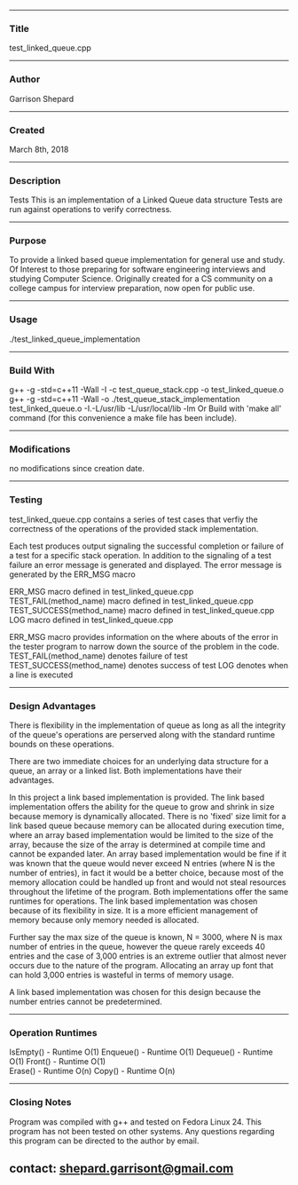 ------------------------------------------------------------------------------------------------------------------------------
### Title 
test_linked_queue.cpp
***
### Author 
Garrison Shepard
***
### Created 
March 8th, 2018
***
### Description  
Tests This is an implementation of a Linked Queue data structure
Tests are run against operations to verify correctness.
***
### Purpose 
To provide a linked based queue implementation for general use 
and study. Of Interest to those preparing for software engineering 
interviews and studying Computer Science. Originally created for a CS community 
on a college campus for interview preparation, now open for public use.
***
### Usage
./test_linked_queue_implementation
***
### Build With 
g++ -g -std=c++11 -Wall -I -c test_queue_stack.cpp -o test_linked_queue.o
g++ -g -std=c++11 -Wall -o ./test_queue_stack_implementation test_linked_queue.o 
                                  -I.-L/usr/lib -L/usr/local/lib -lm 
Or Build with 'make all' command (for this convenience a make file has been include). 
***
### Modifications 
no modifications since creation date.
***
### Testing
test_linked_queue.cpp contains a series of test cases that verfiy the correctness
of the operations of the provided stack implementation. 

Each test produces output signaling the successful completion or failure of a test
for a specific stack operation. In addition to the signaling of a test failure an 
error message is generated and displayed. The error message is generated by the 
ERR_MSG macro 

ERR_MSG macro defined in test_linked_queue.cpp
TEST_FAIL(method_name) macro defined in test_linked_queue.cpp
TEST_SUCCESS(method_name) macro defined in test_linked_queue.cpp
LOG macro defined in test_linked_queue.cpp

ERR_MSG macro provides information on the where abouts of the error in the tester 
program to narrow down the source of the problem in the code.
TEST_FAIL(method_name) denotes failure of test
TEST_SUCCESS(method_name) denotes success of test
LOG denotes when a line is executed 

***
### Design Advantages 
There is flexibility in the implementation of queue as long as all the integrity of 
the queue's operations are perserved along with the standard runtime bounds on 
these operations.

There are two immediate choices for an underlying data structure for a queue, an array 
or a linked list. Both implementations have their advantages.

In this project a link based implementation is provided. The link based implementation 
offers the ability for the queue to grow and shrink in size because memory is dynamically 
allocated. There is no 'fixed' size limit for a link based queue because memory can be 
allocated during execution time, where an array based implementation would be limited 
to the size of the array, because the size of the array is determined at compile time 
and cannot be expanded later. An array based implementation would be fine if it was known that
the queue would never exceed N entries (where N is the number of entries), in fact it would be 
a better choice, because most of the memory allocation could be handled up front and would not 
steal resources throughout the lifetime of the program. Both implementations offer the same 
runtimes for operations. The link based implementation was chosen because of its flexibility in size. 
It is a more efficient management of memory because only memory needed is allocated. 

Further say the max size of the queue is known, N = 3000, where N is max number of entries in the queue, 
however the queue rarely exceeds 40 entries and the case of 3,000 entries is an extreme outlier that almost 
never occurs due to the nature of the program. Allocating an array up font that can hold 3,000 entries 
is wasteful in terms of memory usage. 

A link based implementation was chosen for this design because the number entries cannot be predetermined.
***
### Operation Runtimes
IsEmpty()  - Runtime O(1)
Enqueue()     - Runtime O(1)
Dequeue()      - Runtime O(1) 
Front()     - Runtime O(1)         
Erase()    - Runtime O(n)
Copy()     - Runtime O(n)
***
### Closing Notes
Program was compiled with g++ and tested on Fedora Linux 24. This program has not been tested on other 
systems. Any questions regarding this program can be directed to the author by email.

contact: shepard.garrisont@gmail.com 
------------------------------------------------------------------------------------------------------------------------------




